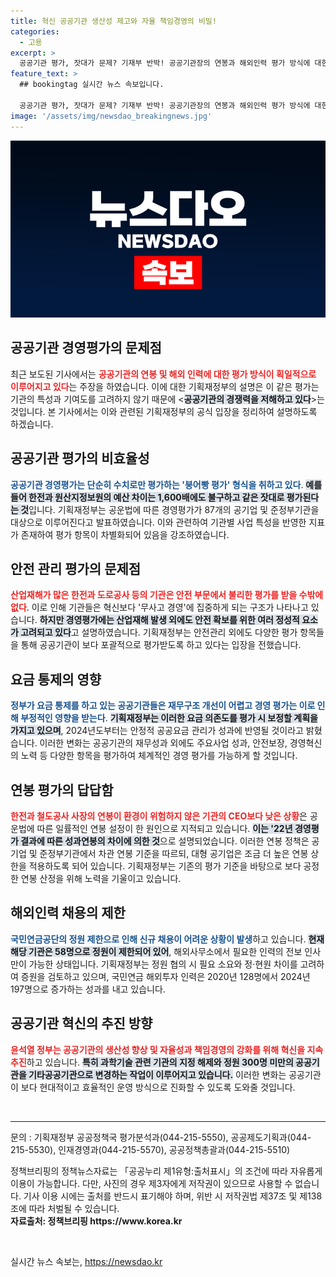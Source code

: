 ```yaml
---
title: 혁신 공공기관 생산성 제고와 자율 책임경영의 비밀!
categories:
  - 고용
excerpt: >
  공공기관 평가, 잣대가 문제? 기재부 반박! 공공기관장의 연봉과 해외인력 평가 방식에 대한 논란이 일자, 기재부가 반박에 나섰습니다. 동일한 기준으로 모든 기관을 평가하는 것이 오히려 경쟁력을 저하시키고 있다는 주장에 대한 명쾌한 해답은? 클릭하여 확인하세요!
feature_text: >
  ## bookingtag 실시간 뉴스 속보입니다.

  공공기관 평가, 잣대가 문제? 기재부 반박! 공공기관장의 연봉과 해외인력 평가 방식에 대한 논란이 일자, 기재부가 반박에 나섰습니다. 동일한 기준으로 모든 기관을 평가하는 것이 오히려 경쟁력을 저하시키고 있다는 주장에 대한 명쾌한 해답은? 클릭하여 확인하세요!
image: '/assets/img/newsdao_breakingnews.jpg'
---
```


<p><img src="/assets/img/newsdao_breakingnews.jpg" alt="bookingtag 속보" /></p>

<h2 data-ke-size="size26">공공기관 경영평가의 문제점</h2>

<p data-ke-size="size16">최근 보도된 기사에서는 <b><span style="color: #ee2323;">공공기관의 연봉 및 해외 인력에 대한 평가 방식이 획일적으로 이루어지고 있다</b></span>는 주장을 하였습니다. 이에 대한 기획재정부의 설명은 이 같은 평가는 기관의 특성과 기여도를 고려하지 않기 때문에 <<b><span style="background-color: #21538527;">공공기관의 경쟁력을 저해하고 있다</span></b>>는 것입니다. 본 기사에서는 이와 관련된 기획재정부의 공식 입장을 정리하여 설명하도록 하겠습니다.</p>

<h2 data-ke-size="size26">공공기관 평가의 비효율성</h2>

<p data-ke-size="size16"><b><span style="color: #1a5490;">공공기관 경영평가는 단순히 수치로만 평가하는 '붕어빵 평가' 형식을 취하고 있다</span></b>. <b><span style="background-color: #21538527;">예를 들어 한전과 원산지정보원의 예산 차이는 1,600배에도 불구하고 같은 잣대로 평가된다는 것</span></b>입니다. 기획재정부는 공운법에 따른 경영평가가 87개의 공기업 및 준정부기관을 대상으로 이루어진다고 발표하였습니다. 이와 관련하여 기관별 사업 특성을 반영한 지표가 존재하여 평가 항목이 차별화되어 있음을 강조하였습니다.</p>

<h2 data-ke-size="size26">안전 관리 평가의 문제점</h2>

<p data-ke-size="size16"><b><span style="color: #ee2323;">산업재해가 많은 한전과 도로공사 등의 기관은 안전 부문에서 불리한 평가를 받을 수밖에 없다</span></b>. 이로 인해 기관들은 혁신보다 '무사고 경영'에 집중하게 되는 구조가 나타나고 있습니다. <b><span style="background-color: #21538527;">하지만 경영평가에는 산업재해 발생 외에도 안전 확보를 위한 여러 정성적 요소가 고려되고 있다</span></b>고 설명하였습니다. 기획재정부는 안전관리 외에도 다양한 평가 항목들을 통해 공공기관이 보다 포괄적으로 평가받도록 하고 있다는 입장을 전했습니다.</p>

<h2 data-ke-size="size26">요금 통제의 영향</h2>

<p data-ke-size="size16"><b><span style="color: #1a5490;">정부가 요금 통제를 하고 있는 공공기관들은 재무구조 개선이 어렵고 경영 평가는 이로 인해 부정적인 영향을 받는다</span></b>. <b><span style="background-color: #21538527;">기획재정부는 이러한 요금 의존도를 평가 시 보정할 계획을 가지고 있으며</span></b>, 2024년도부터는 안정적 공공요금 관리가 성과에 반영될 것이라고 밝혔습니다. 이러한 변화는 공공기관의 재무성과 외에도 주요사업 성과, 안전보장, 경영혁신의 노력 등 다양한 항목을 평가하여 체계적인 경영 평가를 가능하게 할 것입니다.</p>

<h2 data-ke-size="size26">연봉 평가의 답답함</h2>

<p data-ke-size="size16"><b><span style="color: #ee2323;">한전과 철도공사 사장의 연봉이 환경이 위험하지 않은 기관의 CEO보다 낮은 상황</span></b>은 공운법에 따른 일률적인 연봉 설정이 한 원인으로 지적되고 있습니다. <b><span style="background-color: #21538527;">이는 '22년 경영평가 결과에 따른 성과연봉의 차이에 의한 것</span></b>으로 설명되었습니다. 이러한 연봉 정책은 공기업 및 준정부기관에서 차관 연봉 기준을 따르되, 대형 공기업은 조금 더 높은 연봉 상한을 적용하도록 되어 있습니다. 기획재정부는 기존의 평가 기준을 바탕으로 보다 공정한 연봉 산정을 위해 노력을 기울이고 있습니다.</p>

<h2 data-ke-size="size26">해외인력 채용의 제한</h2>

<p data-ke-size="size16"><b><span style="color: #1a5490;">국민연금공단의 정원 제한으로 인해 신규 채용이 어려운 상황이 발생</span></b>하고 있습니다. <b><span style="background-color: #21538527;">현재 해당 기관은 58명으로 정원이 제한되어 있어</span></b>, 해외사무소에서 필요한 인력의 전보 인사만이 가능한 상태입니다. 기획재정부는 정원 협의 시 필요 소요와 정·현원 차이를 고려하여 증원을 검토하고 있으며, 국민연금 해외투자 인력은 2020년 128명에서 2024년 197명으로 증가하는 성과를 내고 있습니다.</p>

<h2 data-ke-size="size26">공공기관 혁신의 추진 방향</h2>

<p data-ke-size="size16"><b><span style="color: #ee2323;">윤석열 정부는 공공기관의 생산성 향상 및 자율성과 책임경영의 강화를 위해 혁신을 지속 추진</span></b>하고 있습니다. <b><span style="background-color: #21538527;">특히 과학기술 관련 기관의 지정 해제와 정원 300명 미만의 공공기관을 기타공공기관으로 변경하는 작업이 이루어지고 있습니다.</span></b> 이러한 변화는 공공기관이 보다 현대적이고 효율적인 운영 방식으로 진화할 수 있도록 도와줄 것입니다.</p>

<p data-ke-size="size16">&nbsp;</p>

<hr/>

<p>문의 : 기획재정부 공공정책국 평가분석과(044-215-5550), 공공제도기획과(044-215-5530), 인재경영과(044-215-5570), 공공정책총괄과(044-215-5510)</p>

<p data-ke-size="size16">정책브리핑의 정책뉴스자료는 「공공누리 제1유형:출처표시」의 조건에 따라 자유롭게 이용이 가능합니다. 다만, 사진의 경우 제3자에게 저작권이 있으므로 사용할 수 없습니다. 기사 이용 시에는 출처를 반드시 표기해야 하며, 위반 시 저작권법 제37조 및 제138조에 따라 처벌될 수 있습니다. <br /> <b>자료출처: 정책브리핑 https://www.korea.kr</b></p>

<p data-ke-size="size16">&nbsp;</p>
실시간 뉴스 속보는, <a href="https://newsdao.kr" rel="dofollow">https://newsdao.kr</a>


